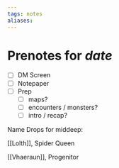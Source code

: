 ```yaml
---
tags: notes
aliases:
---
```


# Prenotes for *date*
- [ ] DM Screen
- [ ] Notepaper
- [ ] Prep
	- [ ] maps?
	- [ ] encounters / monsters?
	- [ ] intro / recap?

Name Drops for middeep:

[[Lolth]], Spider Queen

[[Vhaeraun]], Progenitor